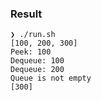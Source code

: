 ### Result

```
❯ ./run.sh
[100, 200, 300]
Peek: 100
Dequeue: 100
Dequeue: 200
Queue is not empty
[300]

```